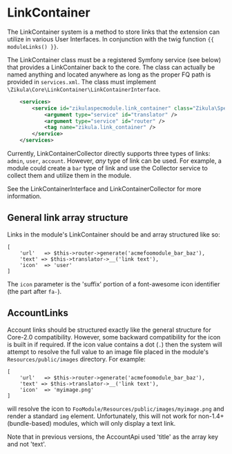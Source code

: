 LinkContainer
=============

The LinkContainer system is a method to store links that the extension can utilize in various User Interfaces.
In conjunction with the twig function `{{ moduleLinks() }}`.

The LinkContainer class must be a registered Symfony service (see below) that provides a LinkContainer
back to the core. The class can actually be named anything and located anywhere as long as the proper FQ path is
provided in `services.xml`. The class must implement `\Zikula\Core\LinkContainer\LinkContainerInterface`.

```xml
    <services>
        <service id="zikulaspecmodule.link_container" class="Zikula\SpecModule\Container\LinkContainer" lazy="true">
            <argument type="service" id="translator" />
            <argument type="service" id="router" />
            <tag name="zikula.link_container" />
        </service>
    </services>
```

Currently, LinkContainerCollector directly supports three types of links: `admin`, `user`, `account`. However, *any*
type of link can be used. For example, a module could create a `bar` type of link and use the Collector service to 
collect them and utilize them in the module.

See the LinkContainerInterface and LinkContainerCollector for more information.

General link array structure
----------------------------

Links in the module's LinkContainer should be and array structured like so:

    [
        'url'   => $this->router->generate('acmefoomodule_bar_baz'),
        'text' => $this->translator->__('link text'),
        'icon'  => 'user'
    ]

The `icon` parameter is the 'suffix' portion of a font-awesome icon identifier (the part after `fa-`).


AccountLinks
------------

Account links should be structured exactly like the general structure for Core-2.0 compatibility. However, some
backward compatibility for the icon is built in if required. If the icon value contains a dot (`.`) then the system
will attempt to resolve the full value to an image file placed in the module's `Resources/public/images` directory.
For example:

    [
        'url'   => $this->router->generate('acmefoomodule_bar_baz'),
        'text' => $this->translator->__('link text'),
        'icon'  => 'myimage.png'
    ]

will resolve the icon to `FooModule/Resources/public/images/myimage.png` and render a standard `img` element. 
Unfortunately, this will not work for non-1.4+ (bundle-based) modules, which will only display a text link.

Note that in previous versions, the AccountApi used 'title' as the array key and not 'text'. 
